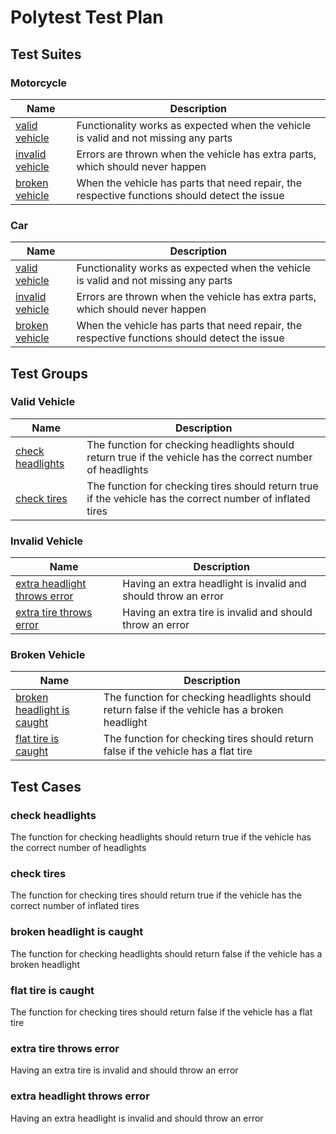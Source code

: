 # Polytest Test Plan
## Test Suites

### Motorcycle

| Name | Description |
| --- | --- |
| [valid vehicle](#valid-vehicle) | Functionality works as expected when the vehicle is valid and not missing any parts |
| [invalid vehicle](#invalid-vehicle) | Errors are thrown when the vehicle has extra parts, which should never happen |
| [broken vehicle](#broken-vehicle) | When the vehicle has parts that need repair, the respective functions should detect the issue |

### Car

| Name | Description |
| --- | --- |
| [valid vehicle](#valid-vehicle) | Functionality works as expected when the vehicle is valid and not missing any parts |
| [invalid vehicle](#invalid-vehicle) | Errors are thrown when the vehicle has extra parts, which should never happen |
| [broken vehicle](#broken-vehicle) | When the vehicle has parts that need repair, the respective functions should detect the issue |

## Test Groups

### Valid Vehicle

| Name | Description |
| --- | --- |
| [check headlights](#check-headlights) | The function for checking headlights should return true if the vehicle has the correct number of headlights |
| [check tires](#check-tires) | The function for checking tires should return true if the vehicle has the correct number of inflated tires |

### Invalid Vehicle

| Name | Description |
| --- | --- |
| [extra headlight throws error](#extra-headlight-throws-error) | Having an extra headlight is invalid and should throw an error |
| [extra tire throws error](#extra-tire-throws-error) | Having an extra tire is invalid and should throw an error |

### Broken Vehicle

| Name | Description |
| --- | --- |
| [broken headlight is caught](#broken-headlight-is-caught) | The function for checking headlights should return false if the vehicle has a broken headlight |
| [flat tire is caught](#flat-tire-is-caught) | The function for checking tires should return false if the vehicle has a flat tire |

## Test Cases

### check headlights

The function for checking headlights should return true if the vehicle has the correct number of headlights

### check tires

The function for checking tires should return true if the vehicle has the correct number of inflated tires

### broken headlight is caught

The function for checking headlights should return false if the vehicle has a broken headlight

### flat tire is caught

The function for checking tires should return false if the vehicle has a flat tire

### extra tire throws error

Having an extra tire is invalid and should throw an error

### extra headlight throws error

Having an extra headlight is invalid and should throw an error

